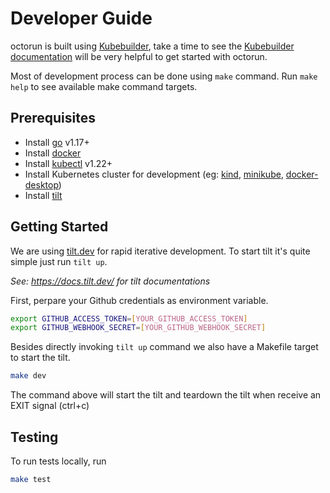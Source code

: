 # Developer Guide

octorun is built using [Kubebuilder][kubebuilder], take a time to see the [Kubebuilder documentation][kubebuilder-intro] will be very helpful to get started with octorun.

Most of development process can be done using `make` command. Run `make help` to see available make command targets.

## Prerequisites

- Install [go][go] v1.17+
- Install [docker][docker]
- Install [kubectl][kubectl] v1.22+
- Install Kubernetes cluster for development (eg: [kind][kind], [minikube][minikube], [docker-desktop][docker-desktop])
- Install [tilt][tilt]

## Getting Started

We are using [tilt.dev][tilt] for rapid iterative development. To start tilt it's quite simple just run `tilt up`. 

*See: <https://docs.tilt.dev/> for tilt documentations*

First, perpare your Github credentials as environment variable.

```bash
export GITHUB_ACCESS_TOKEN=[YOUR_GITHUB_ACCESS_TOKEN]
export GITHUB_WEBHOOK_SECRET=[YOUR_GITHUB_WEBHOOK_SECRET]
```

Besides directly invoking `tilt up` command we also have a Makefile target to start the tilt.

```bash
make dev
```

The command above will start the tilt and teardown the tilt when receive an EXIT signal (ctrl+c)

## Testing

To run tests locally, run

```bash
make test
```

<!-- References -->
[docker]: https://docs.docker.com/get-docker/
[docker-desktop]: https://docs.docker.com/desktop/kubernetes/
[go]: https://go.dev/doc/install
[kind]: https://kind.sigs.k8s.io/docs/user/quick-start/#installation
[kubectl]: https://kubernetes.io/docs/tasks/tools/install-kubectl/
[kubebuilder]: https://book.kubebuilder.io/
[kubebuilder-intro]: https://book.kubebuilder.io/introduction.html
[minikube]: https://minikube.sigs.k8s.io/docs/start/
[tilt]: https://docs.tilt.dev/install.html
